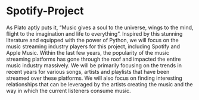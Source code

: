 # Spotify-Project
As Plato aptly puts it, “Music gives a soul to the universe, wings to the mind, flight to the imagination and life to everything”. Inspired by this stunning literature and equipped with the power of Python, we will focus on the music streaming industry players for this project, including Spotify and Apple Music. Within the last few years, the popularity of the music streaming platforms has gone through the roof and impacted the entire music industry massively. We will be primarily focusing on the trends in recent years for various songs, artists and playlists that have been streamed over these platforms. We will also focus on finding interesting relationships that can be leveraged by the artists creating the music and the way in which the current listeners consume music.
